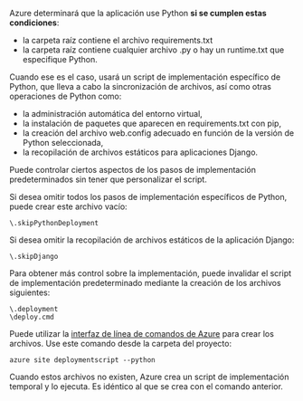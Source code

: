 Azure determinará que la aplicación use Python **si se cumplen estas condiciones**:

- la carpeta raíz contiene el archivo requirements.txt
- la carpeta raíz contiene cualquier archivo .py o hay un runtime.txt que especifique Python.

Cuando ese es el caso, usará un script de implementación específico de Python, que lleva a cabo la sincronización de archivos, así como otras operaciones de Python como:

- la administración automática del entorno virtual,
- la instalación de paquetes que aparecen en requirements.txt con pip,
- la creación del archivo web.config adecuado en función de la versión de Python seleccionada,
- la recopilación de archivos estáticos para aplicaciones Django.

Puede controlar ciertos aspectos de los pasos de implementación predeterminados sin tener que personalizar el script.

Si desea omitir todos los pasos de implementación específicos de Python, puede crear este archivo vacío:

    \.skipPythonDeployment

Si desea omitir la recopilación de archivos estáticos de la aplicación Django:

    \.skipDjango 

Para obtener más control sobre la implementación, puede invalidar el script de implementación predeterminado mediante la creación de los archivos siguientes:

    \.deployment
    \deploy.cmd

Puede utilizar la [interfaz de línea de comandos de Azure][] para crear los archivos. Use este comando desde la carpeta del proyecto:

    azure site deploymentscript --python

Cuando estos archivos no existen, Azure crea un script de implementación temporal y lo ejecuta. Es idéntico al que se crea con el comando anterior.

[interfaz de línea de comandos de Azure]: http://azure.microsoft.com/downloads/

<!---HONumber=AcomDC_0224_2016-->